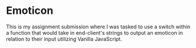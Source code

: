 # Emoticon
This is my assignment submission where I was tasked to use a switch within a function that would take in end-client's strings to output an emoticon in relation to their input utilizing Vanilla JavaScript.

